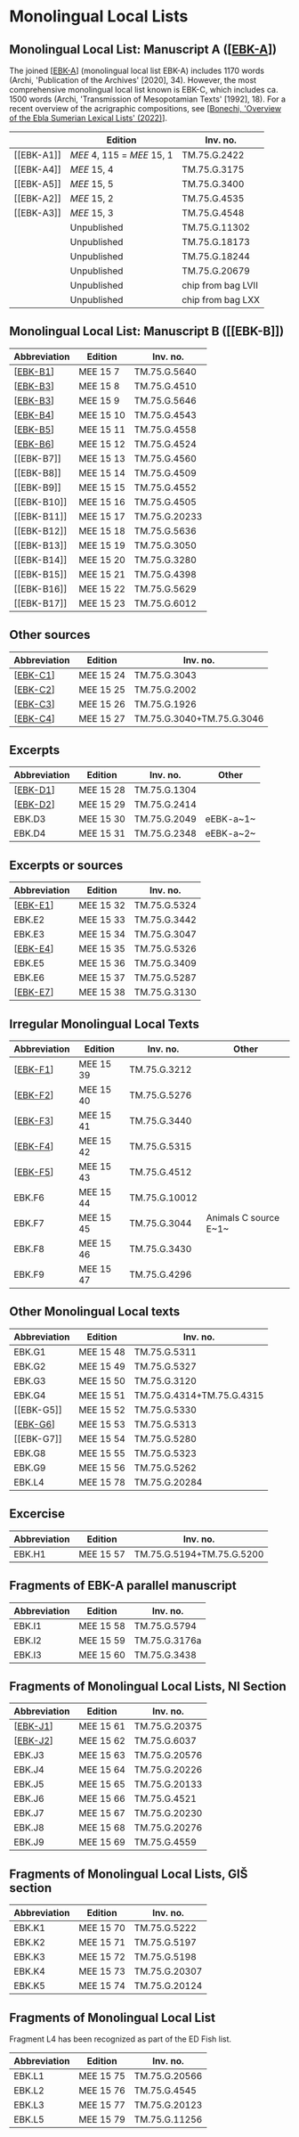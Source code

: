 # Monolingual Local Lists

## Monolingual Local List: Manuscript A ([[EBK-A]])

The joined [[EBK-A]] (monolingual local list EBK-A) includes 1170 words (Archi, 'Publication of the Archives' [2020], 34). However, the most comprehensive monolingual local list known is EBK-C, which includes ca. 1500 words (Archi, 'Transmission of Mesopotamian Texts' [1992], 18).
For a recent overview of the acrigraphic compositions, see [[Bonechi, 'Overview of the Ebla Sumerian Lexical Lists' (2022)]].

|            | **Edition**                | **Inv. no.**       |
| ---------- | -------------------------- | ------------------ |
| [[EBK-A1]] | *MEE* 4, 115 = *MEE* 15, 1 | TM.75.G.2422       |
| [[EBK-A4]] | *MEE* 15, 4                | TM.75.G.3175       |
| [[EBK-A5]] | *MEE* 15, 5                | TM.75.G.3400       |
| [[EBK-A2]] | *MEE* 15, 2                | TM.75.G.4535       |
| [[EBK-A3]] | *MEE* 15, 3                | TM.75.G.4548       |
|            | Unpublished                | TM.75.G.11302      |
|            | Unpublished                | TM.75.G.18173      |
|            | Unpublished                | TM.75.G.18244      |
|            | Unpublished                | TM.75.G.20679      |
|            | Unpublished                | chip from bag LVII |
|            | Unpublished                | chip from bag LXX  |

## Monolingual Local List: Manuscript B ([[EBK-B]])

| Abbreviation | Edition   | Inv. no.      |
| ------------ | --------- | ------------- |
| [[EBK-B1]]   | MEE 15 7  | TM.75.G.5640  |
| [[EBK-B3]]   | MEE 15 8  | TM.75.G.4510  |
| [[EBK-B3]]   | MEE 15 9  | TM.75.G.5646  |
| [[EBK-B4]]   | MEE 15 10 | TM.75.G.4543  |
| [[EBK-B5]]   | MEE 15 11 | TM.75.G.4558  |
| [[EBK-B6]]   | MEE 15 12 | TM.75.G.4524  |
| [[EBK-B7]]   | MEE 15 13 | TM.75.G.4560  |
| [[EBK-B8]]   | MEE 15 14 | TM.75.G.4509  |
| [[EBK-B9]]   | MEE 15 15 | TM.75.G.4552  |
| [[EBK-B10]]  | MEE 15 16 | TM.75.G.4505  |
| [[EBK-B11]]  | MEE 15 17 | TM.75.G.20233 |
| [[EBK-B12]]  | MEE 15 18 | TM.75.G.5636  |
| [[EBK-B13]]  | MEE 15 19 | TM.75.G.3050  |
| [[EBK-B14]]  | MEE 15 20 | TM.75.G.3280  |
| [[EBK-B15]]  | MEE 15 21 | TM.75.G.4398  |
| [[EBK-B16]]  | MEE 15 22 | TM.75.G.5629  |
| [[EBK-B17]]  | MEE 15 23 | TM.75.G.6012  |

## Other sources

| Abbreviation | Edition    | Inv. no.                  |
| ------------ | ---------- | ------------------------- |
| [[EBK-C1]]   | MEE 15 24 | TM.75.G.3043              |
| [[EBK-C2]]   | MEE 15 25 | TM.75.G.2002              |
| [[EBK-C3]]   | MEE 15 26 | TM.75.G.1926              |
| [[EBK-C4]]   | MEE 15 27 | TM.75.G.3040+TM.75.G.3046 |

## Excerpts

| Abbreviation | Edition    | Inv. no.     | Other     |
| ------------ | ---------- | ------------ | --------- |
| [[EBK-D1]]   | MEE 15 28 | TM.75.G.1304 |           |
| [[EBK-D2]]   | MEE 15 29 | TM.75.G.2414 |           |
| EBK.D3       | MEE 15 30 | TM.75.G.2049 | eEBK-a~1~ |
| EBK.D4       | MEE 15 31 | TM.75.G.2348 | eEBK-a~2~ |

## Excerpts or sources

| Abbreviation | Edition   | Inv. no.     |
| ------------ | --------- | ------------ |
| [[EBK-E1]]   | MEE 15 32 | TM.75.G.5324 |
| EBK.E2       | MEE 15 33 | TM.75.G.3442 |
| EBK.E3       | MEE 15 34 | TM.75.G.3047 |
| [[EBK-E4]]   | MEE 15 35 | TM.75.G.5326 |
| EBK.E5       | MEE 15 36 | TM.75.G.3409 |
| EBK.E6       | MEE 15 37 | TM.75.G.5287 |
| [[EBK-E7]]   | MEE 15 38 | TM.75.G.3130 |

## Irregular Monolingual Local Texts

| Abbreviation | Edition    | Inv. no.      | Other                 |
| ------------ | ---------- | ------------- | --------------------- |
| [[EBK-F1]]   | MEE 15 39 | TM.75.G.3212  |                       |
| [[EBK-F2]]       | MEE 15 40 | TM.75.G.5276  |                       |
| [[EBK-F3]]       | MEE 15 41 | TM.75.G.3440  |                       |
| [[EBK-F4]]       | MEE 15 42 | TM.75.G.5315  |                       |
| [[EBK-F5]]       | MEE 15 43 | TM.75.G.4512  |                       |
| EBK.F6       | MEE 15 44 | TM.75.G.10012 |                       |
| EBK.F7       | MEE 15 45 | TM.75.G.3044  | Animals C source E~1~ |
| EBK.F8       | MEE 15 46 | TM.75.G.3430  |                       |
| EBK.F9       | MEE 15 47 | TM.75.G.4296  |                       |

## Other Monolingual Local texts

| Abbreviation | Edition   | Inv. no.                  |
| ------------ | --------- | ------------------------- |
| EBK.G1       | MEE 15 48 | TM.75.G.5311              |
| EBK.G2       | MEE 15 49 | TM.75.G.5327              |
| EBK.G3       | MEE 15 50 | TM.75.G.3120              |
| EBK.G4       | MEE 15 51 | TM.75.G.4314+TM.75.G.4315 |
| [[EBK-G5]]   | MEE 15 52 | TM.75.G.5330              |
| [[EBK-G6]]   | MEE 15 53 | TM.75.G.5313              |
| [[EBK-G7]]   | MEE 15 54 | TM.75.G.5280              |
| EBK.G8       | MEE 15 55 | TM.75.G.5323              |
| EBK.G9       | MEE 15 56 | TM.75.G.5262              |
| EBK.L4       | MEE 15 78 | TM.75.G.20284             | Fish source E~3a~        

## Excercise

| Abbreviation | Edition    | Inv. no.                  |
| ------------ | ---------- | ------------------------- |
| EBK.H1       | MEE 15 57 | TM.75.G.5194+TM.75.G.5200 |

## Fragments of EBK-A parallel manuscript

| Abbreviation | Edition    | Inv. no.      |
| ------------ | ---------- | ------------- |
| EBK.I1       | MEE 15 58 | TM.75.G.5794  |
| EBK.I2       | MEE 15 59 | TM.75.G.3176a |
| EBK.I3       | MEE 15 60 | TM.75.G.3438  |

## Fragments of Monolingual Local Lists, NI Section

| Abbreviation | Edition   | Inv. no.      |
| ------------ | --------- | ------------- |
| [[EBK-J1]]   | MEE 15 61 | TM.75.G.20375 |
| [[EBK-J2]]   | MEE 15 62 | TM.75.G.6037  |
| EBK.J3       | MEE 15 63 | TM.75.G.20576 |
| EBK.J4       | MEE 15 64 | TM.75.G.20226 |
| EBK.J5       | MEE 15 65 | TM.75.G.20133 |
| EBK.J6       | MEE 15 66 | TM.75.G.4521  |
| EBK.J7       | MEE 15 67 | TM.75.G.20230 |
| EBK.J8       | MEE 15 68 | TM.75.G.20276 |
| EBK.J9       | MEE 15 69 | TM.75.G.4559  |

## Fragments of Monolingual Local Lists, GIŠ section

| Abbreviation | Edition    | Inv. no.      |
| ------------ | ---------- | ------------- |
| EBK.K1       | MEE 15 70 | TM.75.G.5222  |
| EBK.K2       | MEE 15 71 | TM.75.G.5197  |
| EBK.K3       | MEE 15 72 | TM.75.G.5198  |
| EBK.K4       | MEE 15 73 | TM.75.G.20307 |
| EBK.K5       | MEE 15 74 | TM.75.G.20124 |

## Fragments of Monolingual Local List

Fragment L4 has been recognized as part of the ED Fish list.

| Abbreviation | Edition    | Inv. no.      | 
| ------------ | ---------- | ------------- | 
| EBK.L1       | MEE 15 75 | TM.75.G.20566 |   
| EBK.L2       | MEE 15 76 | TM.75.G.4545  | 
| EBK.L3       | MEE 15 77 | TM.75.G.20123 | 
| EBK.L5       | MEE 15 79 | TM.75.G.11256 | 


[//begin]: # "Autogenerated link references for markdown compatibility"
[EBK-A]: EBK-A "MEE 4, 115 +"
[Bonechi, 'Overview of the Ebla Sumerian Lexical Lists' (2022)]: <Bonechi, 'Overview of the Ebla Sumerian Lexical Lists' (2022)> "Bonechi, 'Overview of the Ebla Sumerian Lexical Lists' (2022)"
[EBK-B1]: EBK-B1 "MEE 15 7 = TM.75.G.5640"
[EBK-B3]: EBK-B3 "MEE 15 9 = TM.75.G.5646"
[EBK-B4]: EBK-B4 "MEE 15 10 = TM.75.G.4543"
[EBK-B5]: EBK-B5 "EBK-B5"
[EBK-B6]: EBK-B6 "EBK-B6"
[EBK-C1]: EBK-C1 "MEE 15 24 = TM.75.G.3043"
[EBK-C2]: EBK-C2 "MEE 15 25 = TM.75.G.2002"
[EBK-C3]: EBK-C3 "MEE 15 26 = TM.75.G.1926"
[EBK-C4]: EBK-C4 "MEE 15 27 = TM.75.G.3040+TM.75.G.3046"
[EBK-D1]: EBK-D1 "MEE 15 28 = TM.75.G.1304"
[EBK-D2]: EBK-D2 "MEE 15 29 = TM.75.G.2414"
[EBK-E1]: EBK-E1 "MEE 15 32 = TM.75.G.5324"
[EBK-E4]: EBK-E4 "MEE 15 35 = TM.75.G.5326"
[EBK-E7]: EBK-E7 "MEE 15 38 = TM.75.G.3130"
[EBK-F1]: EBK-F1 "MEE 15 39 = TM.75.G.3212"
[EBK-F2]: EBK-F2 "MEE 15 40 = TM.75.G.5276 + TM.75.G.10003"
[EBK-F3]: EBK-F3 "MEE 15 41 = TM.75.G.3440"
[EBK-F4]: EBK-F4 "MEE 15 42 = TM.75.G.5315 + TM.75.G.10031"
[EBK-F5]: EBK-F5 "EBK-F5"
[EBK-G6]: EBK-G6 "EBK-G6"
[EBK-J1]: EBK-J1 "MEE 15 61 = TM.75.G.20375"
[EBK-J2]: EBK-J2 "MEE 15 62 = TM.75.G.6037"
[//end]: # "Autogenerated link references"